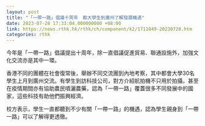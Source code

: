 ```yaml
---
layout: post
title: "「一帶一路」倡議十周年　都大學生到廣州了解發展機遇"
date: 2023-07-28 17:33:04.000000000 +08:00
link: https://news.rthk.hk/rthk/ch/component/k2/1711049-20230728.htm
categories: rthk
---
```


今年是「一帶一路」倡議提出十周年，除一直倡議促進貿易、聯通設施外，加強文化交流亦是其中一環。

香港不同的團體在社會復常後，舉辦不同交流團到內地考察，其中都會大學30名學生上月到廣州交流。有學生到訪科技公司，對方介紹航拍機不只用於拍攝，甚至在疫情期間亦有協助農民噴灑農藥，認為「一帶一路」覆蓋很多不同發展中的國家，這些科技有助他們振興經濟。

校方表示，學生一直都聽到不少有關「一帶一路」的機遇，認為學生親身到「一帶一路」可以了解得更透徹。
